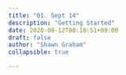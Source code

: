 ```yaml
---
title: "01. Sept 14"
description: "Getting Started"
date: 2020-08-12T00:10:51+09:00
draft: false
author: "Shawn Graham"
collapsible: true

---
```

